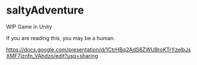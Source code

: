 # saltyAdventure
WIP Game in Unity

If you are reading this, you may be a human.

https://docs.google.com/presentation/d/1CtrHBq2AdS6ZWU8roKTrYzelbJsXMF7jznfn_VAhdzo/edit?usp=sharing

